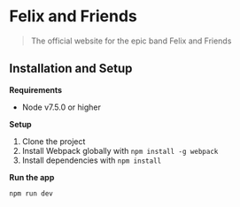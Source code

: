 # Felix and Friends

> The official website for the epic band Felix and Friends

## Installation and Setup

__Requirements__

- Node v7.5.0 or higher

__Setup__

1. Clone the project
2. Install Webpack globally with `npm install -g webpack`
3. Install dependencies with `npm install`

__Run the app__

`npm run dev`
